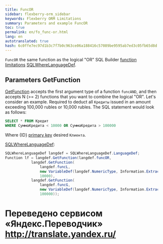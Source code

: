 ```yaml
--- 
title: FuncOR 
sidebar: flexberry-orm_sidebar 
keywords: Flexberry ORM Limitations 
summary: Parameters and example FuncOR 
toc: true 
permalink: en/fo_func-or.html 
lang: en 
autotranslated: true 
hash: 6c0ffe7ec97d1b3c7f7b0c963ce06a188416c57089be9595ab7ed3c05fb65d8d 
--- 
```


`FuncOR` the same function as the logical "OR" SQL Builder [function limitations](fo_limit-function.html) [SQLWhereLanguageDef](fo_function-list.html). 

## Parameters GetFunction 

[GetFunction](fo_function-list.html) accepts the first argument type of a function `funcAND`, and then accepts N (>= 2) functions that you want to combine the logical "OR". 
Let's consider an example. Required to deduct all `Кредиты` issued in an amount exceeding 100,000 rubles or 10,000 rubles. 
The SQL statement would look as follows: 

```sql
SELECT * FROM Кредит 
WHERE СуммаКредита < 10000 OR СуммаКредита > 100000
``` 

Where {ID} [primary key](fo_primary-keys-objects.html) desired `Клиента`. 

[SQLWhereLanguageDef](fo_function-list.html): 

```csharp    
SQLWhereLanguageDef langdef = SQLWhereLanguageDef.LanguageDef;
Function lf = langdef.GetFunction(langdef.funcOR,
			langdef.GetFunction(
				langdef.funcL, 
				new VariableDef(langdef.NumericType, Information.ExtractPropertyPath<Кредит>(x => x.СуммаКредита)), 
				10000),
			langdef.GetFunction(
				langdef.funcG, 
				new VariableDef(langdef.NumericType, Information.ExtractPropertyPath<Кредит>(x => x.СуммаКредита)), 
				100000));
``` 



 # Переведено сервисом «Яндекс.Переводчик» http://translate.yandex.ru/